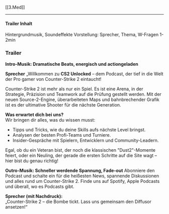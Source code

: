[[3.Med]]
___
#### Trailer Inhalt
Hintergrundmusik, Soundeffekte
Vorstellung: Sprecher, Thema, W-Fragen
1-2min

### Trailer

**Intro-Musik: Dramatische Beats, energisch und actiongeladen**

**Sprecher**
„Willkommen zu **CS2 Unlocked** – dem Podcast, der tief in die Welt der Pro gamer von Counter-Strike 2 eintaucht!

Counter-Strike 2 ist mehr als nur ein Spiel. Es ist eine Arena, in der Strategie, Präzision und Teamwork auf die Prüfung gestellt werden. Mit der neuen Source-2-Engine, überarbeiteten Maps und bahnbrechender Grafik ist es der ultimative Shooter für die nächste Generation.

**Was erwartet dich bei uns?**  
Wir bringen dir alles, was du wissen musst:

- Tipps und Tricks, wie du deine Skills aufs nächste Level bringst.
- Analysen der besten Profi-Teams und Turniere.
- Insider-Gespräche mit Spielern, Entwicklern und Community-Leadern.

Egal, ob du ein Veteran bist, der noch die klassischen "Dust2"-Momente feiert, oder ein Neuling, der gerade die ersten Schritte auf die Site wagt – hier bist du genau richtig!

**Outro-Musik: Schneller werdende Spannung, Fade-out**
Abonniere den Podcast und schalte ein für die heißesten News, spannende Diskussionen und alles rund um Counter-Strike 2. Finde uns auf Spotify, Apple Podcasts und überall, wo es Podcasts gibt.

**Sprecher (mit Nachdruck):**  
„Counter-Strike 2 – die Bombe tickt. Lass uns gemeinsam den Diffusor ansetzen!“